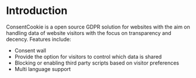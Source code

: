 # Introduction

ConsentCookie is a open source GDPR solution for websites with the aim on handling data of website visitors with the focus on transparency and decency. Features include:

* Consent wall
* Provide the option for visitors to control which data is shared
* Blocking or enabling third party scripts based on visitor preferences
* Multi language support

